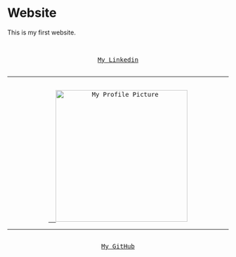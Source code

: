 # Website
This is my first website.
<pre> 
<center> 
<a href="https://www.linkedin.com/in/abdalrahman-gaber-813029339">My Linkedin</a>

<hr> 
<a href=https://abdalrahmangaber.github.io/Website>  <img src="https://abdalrahmangaber.github.io/Website/abdo.jpg" alt="My Profile Picture" width="300"></a>
<hr> 
<a href="https://github.com/AbdalrahmanGaber">My GitHub</a>
</center> 